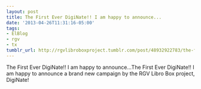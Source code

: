 ```yaml
---
layout: post
title: The First Ever DigiNate!! I am happy to announce...
date: '2013-04-26T11:31:16-05:00'
tags:
- ElBlog
- rgv
- tx
tumblr_url: http://rgvlibroboxproject.tumblr.com/post/48932922783/the-first-ever-diginate-i-am-happy-to-announce
---
```

The First Ever DigiNate!! I am happy to announce...The First Ever DigiNate!! I am happy to announce a brand new campaign by the RGV Libro Box project, DigiNate! 
